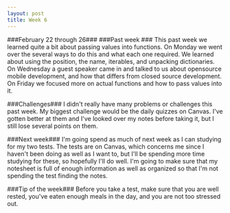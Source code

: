 ```yaml
---
layout: post
title: Week 6
---
```


###February 22 through 26###
###Past week ###
This past week we learned quite a bit about passing values into functions. On Monday we went over the several ways to do this and what each one required. We learned about using the position, the name, iterables, and unpacking dictionaries. On Wednesday a guest speaker came in and talked to us about opensource mobile development, and how that differs from closed source development. On Friday we focused more on actual functions and how to pass values into it. 

###Challenges###
I didn't really have many problems or challenges this past week. My biggest challenge would be the daily quizzes on Canvas. I've gotten better at them and I've looked over my notes before taking it, but I still lose several points on them.

###Next week###
I'm going spend as much of next week as I can studying for my two tests. The tests are on Canvas, which concerns me since I haven't been doing as well as I want to, but I'll be spending more time studying for these, so hopefully I'll do well. I'm going to make sure that my notesheet is full of enough information as well as organized so that I'm not spending the test finding the notes. 

###Tip of the week###
Before you take a test, make sure that you are well rested, you've eaten enough meals in the day, and you are not too stressed out. 
